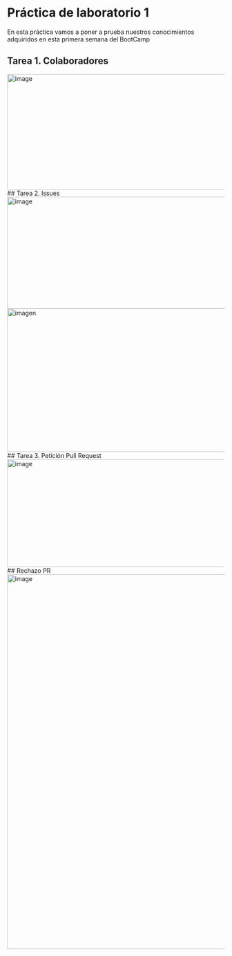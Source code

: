 # Práctica de laboratorio 1
En esta práctica vamos a poner a prueba nuestros conocimientos adquiridos
en esta primera semana del BootCamp
## Tarea 1. Colaboradores
<img width="957" height="267" alt="image" src="https://github.com/user-attachments/assets/98219e7c-c8d6-44f4-b17b-65ab10ae17dd" />
## Tarea 2. Issues
<img width="1573" height="258" alt="image" src="https://github.com/user-attachments/assets/7b86931a-4613-4019-ae5f-814c4a5b9911" />
<img width="1562" height="332" alt="imagen" src="https://github.com/user-attachments/assets/59849870-3e69-452b-9d46-578fcbd97301" />
## Tarea 3. Petición Pull Request
<img width="1535" height="249" alt="image" src="https://github.com/user-attachments/assets/efbf7079-df92-4659-a7b0-d2d116f066b4" />
## Rechazo PR
<img width="1202" height="867" alt="image" src="https://github.com/user-attachments/assets/afb95f0f-6d0c-42d9-89ce-b331b2d92290" />
